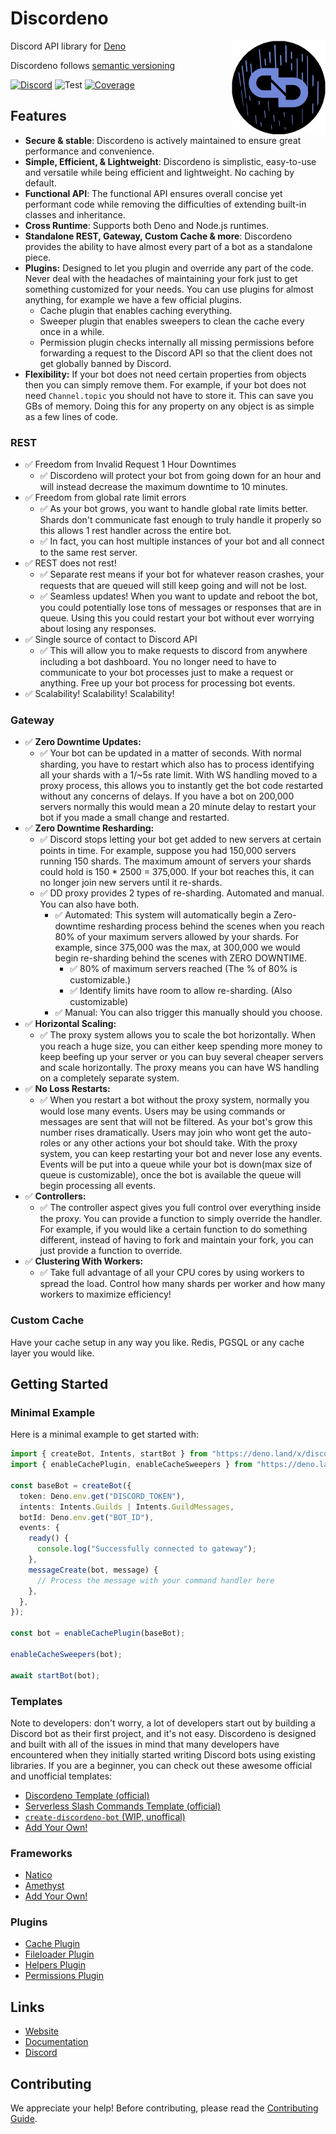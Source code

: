# Discordeno

<img align="right" src="https://raw.githubusercontent.com/discordeno/discordeno/main/site/static/img/logo.png" height="150px">

Discord API library for [Deno](https://deno.land)

Discordeno follows [semantic versioning](https://semver.org/)

<!-- TODO: add coverage back when it is stable -->

[![Discord](https://img.shields.io/discord/785384884197392384?color=7289da&logo=discord&logoColor=dark)](https://discord.com/invite/5vBgXk3UcZ)
![Test](https://github.com/discordeno/discordeno/workflows/Test/badge.svg)
[![Coverage](https://img.shields.io/codecov/c/gh/discordeno/discordeno)](https://codecov.io/gh/discordeno/discordeno)

## Features

- **Secure & stable**: Discordeno is actively maintained to ensure great performance and convenience.
- **Simple, Efficient, & Lightweight**: Discordeno is simplistic, easy-to-use and versatile while being efficient and
  lightweight. No caching by default.
- **Functional API**: The functional API ensures overall concise
  yet performant code while removing the difficulties of extending built-in classes and inheritance.
- **Cross Runtime**: Supports both Deno and Node.js runtimes.
- **Standalone REST, Gateway, Custom Cache & more**: Discordeno provides the ability to have almost every part of a bot
  as a standalone piece.
- **Plugins:** Designed to let you plugin and override any part of the code. Never deal with the headaches of
  maintaining your fork just to get something customized for your needs. You can use plugins for almost anything, for
  example we have a few official plugins.
  - Cache plugin that enables caching everything.
  - Sweeper plugin that enables sweepers to clean the cache every once in a while.
  - Permission plugin checks internally all missing permissions before forwarding a request to the Discord API so that
    the client does not get globally banned by Discord.
- **Flexibility:** If your bot does not need certain properties from objects then you can simply remove them. For
  example, if your bot does not need `Channel.topic` you should not have to store it. This can save you GBs of memory.
  Doing this for any property on any object is as simple as a few lines of code.

### REST

- ✅ Freedom from Invalid Request 1 Hour Downtimes
  - ✅ Discordeno will protect your bot from going down for an hour and will instead decrease the maximum downtime to 10
    minutes.
- ✅ Freedom from global rate limit errors
  - ✅ As your bot grows, you want to handle global rate limits better. Shards don't communicate fast enough to truly
    handle it properly so this allows 1 rest handler across the entire bot.
  - ✅ In fact, you can host multiple instances of your bot and all connect to the same rest server.
- ✅ REST does not rest!
  - ✅ Separate rest means if your bot for whatever reason crashes, your requests that are queued will still keep going
    and will not be lost.
  - ✅ Seamless updates! When you want to update and reboot the bot, you could potentially lose tons of messages or
    responses that are in queue. Using this you could restart your bot without ever worrying about losing any responses.
- ✅ Single source of contact to Discord API
  - ✅ This will allow you to make requests to discord from anywhere including a bot dashboard. You no longer need to
    have to communicate to your bot processes just to make a request or anything. Free up your bot process for
    processing bot events.
- ✅ Scalability! Scalability! Scalability!

### Gateway

- ✅ **Zero Downtime Updates:**
  - ✅ Your bot can be updated in a matter of seconds. With normal sharding, you have to restart which also has to
    process identifying all your shards with a 1/~5s rate limit. With WS handling moved to a proxy process, this allows
    you to instantly get the bot code restarted without any concerns of delays. If you have a bot on 200,000 servers
    normally this would mean a 20 minute delay to restart your bot if you made a small change and restarted.
- ✅ **Zero Downtime Resharding:**
  - ✅ Discord stops letting your bot get added to new servers at certain points in time. For example, suppose you had
    150,000 servers running 150 shards. The maximum amount of servers your shards could hold is 150 \* 2500 = 375,000.
    If your bot reaches this, it can no longer join new servers until it re-shards.
  - ✅ DD proxy provides 2 types of re-sharding. Automated and manual. You can also have both.
    - ✅ Automated: This system will automatically begin a Zero-downtime resharding process behind the scenes when you
      reach 80% of your maximum servers allowed by your shards. For example, since 375,000 was the max, at 300,000 we
      would begin re-sharding behind the scenes with ZERO DOWNTIME.
      - ✅ 80% of maximum servers reached (The % of 80% is customizable.)
      - ✅ Identify limits have room to allow re-sharding. (Also customizable)
    - ✅ Manual: You can also trigger this manually should you choose.
- ✅ **Horizontal Scaling:**
  - ✅ The proxy system allows you to scale the bot horizontally. When you reach a huge size, you can either keep
    spending more money to keep beefing up your server or you can buy several cheaper servers and scale horizontally.
    The proxy means you can have WS handling on a completely separate system.
- ✅ **No Loss Restarts:**
  - ✅ When you restart a bot without the proxy system, normally you would lose many events. Users may be using commands
    or messages are sent that will not be filtered. As your bot's grow this number rises dramatically. Users may join
    who wont get the auto-roles or any other actions your bot should take. With the proxy system, you can keep
    restarting your bot and never lose any events. Events will be put into a queue while your bot is down(max size of
    queue is customizable), once the bot is available the queue will begin processing all events.
- ✅ **Controllers:**
  - ✅ The controller aspect gives you full control over everything inside the proxy. You can provide a function to
    simply override the handler. For example, if you would like a certain function to do something different, instead of
    having to fork and maintain your fork, you can just provide a function to override.
- ✅ **Clustering With Workers:**
  - ✅ Take full advantage of all your CPU cores by using workers to spread the load. Control how many shards per worker
    and how many workers to maximize efficiency!

### Custom Cache

Have your cache setup in any way you like. Redis, PGSQL or any cache layer you would like.

## Getting Started

### Minimal Example

Here is a minimal example to get started with:

```typescript
import { createBot, Intents, startBot } from "https://deno.land/x/discordeno@13.0.0-rc18/mod.ts";
import { enableCachePlugin, enableCacheSweepers } from "https://deno.land/x/discordeno_cache_plugin@0.0.18/mod.ts";

const baseBot = createBot({
  token: Deno.env.get("DISCORD_TOKEN"),
  intents: Intents.Guilds | Intents.GuildMessages,
  botId: Deno.env.get("BOT_ID"),
  events: {
    ready() {
      console.log("Successfully connected to gateway");
    },
    messageCreate(bot, message) {
      // Process the message with your command handler here
    },
  },
});

const bot = enableCachePlugin(baseBot);

enableCacheSweepers(bot);

await startBot(bot);
```

### Templates

Note to developers: don't worry, a lot of developers start out by building a Discord bot as their first project, and
it's not easy. Discordeno is designed and built with all of the issues in mind that many developers have encountered
when they initially started writing Discord bots using existing libraries. If you are a beginner, you can check out
these awesome official and unofficial templates:

- [Discordeno Template (official)](https://github.com/discordeno/discordeno/tree/main/template)
- [Serverless Slash Commands Template (official)](https://github.com/discordeno/serverless-deno-deploy-template)
- [`create-discordeno-bot` (WIP, unoffical)](https://github.com/Reboot-Codes/create-discordeno-bot/)
- [Add Your Own!](https://github.com/discordeno/discordeno/pulls)

### Frameworks

- [Natico](https://github.com/naticoo/framework)
- [Amethyst](https://github.com/AmethystFramework/framework)
- [Add Your Own!](https://github.com/discordeno/discordeno/pulls)

### Plugins

- [Cache Plugin](plugins/cache)
- [Fileloader Plugin](plugins/fileloader)
- [Helpers Plugin](plugins/helpers)
- [Permissions Plugin](plugins/permissions)

## Links

- [Website](https://discordeno.mod.land)
- [Documentation](https://doc.deno.land/https/deno.land/x/discordeno/mod.ts)
- [Discord](https://discord.com/invite/5vBgXk3UcZ)

## Contributing

We appreciate your help! Before contributing, please read the
[Contributing Guide](https://github.com/discordeno/discordeno/blob/main/.github/CONTRIBUTING.md).
